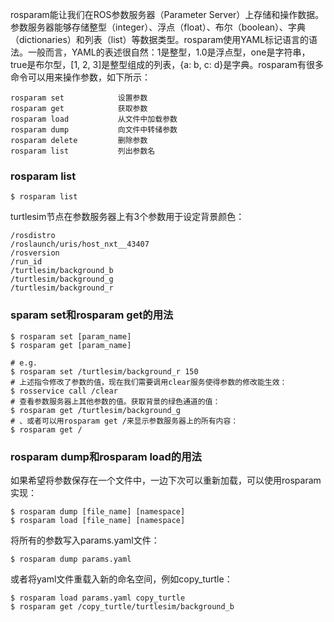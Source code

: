 rosparam能让我们在ROS参数服务器（Parameter Server）上存储和操作数据。参数服务器能够存储整型（integer）、浮点（float）、布尔（boolean）、字典（dictionaries）和列表（list）等数据类型。rosparam使用YAML标记语言的语法。一般而言，YAML的表述很自然：1是整型，1.0是浮点型，one是字符串，true是布尔型，[1, 2, 3]是整型组成的列表，{a: b, c: d}是字典。rosparam有很多命令可以用来操作参数，如下所示：
```
rosparam set            设置参数
rosparam get            获取参数
rosparam load           从文件中加载参数
rosparam dump           向文件中转储参数
rosparam delete         删除参数
rosparam list           列出参数名
```

### rosparam list
```
$ rosparam list
```

turtlesim节点在参数服务器上有3个参数用于设定背景颜色：
```
/rosdistro
/roslaunch/uris/host_nxt__43407
/rosversion
/run_id
/turtlesim/background_b
/turtlesim/background_g
/turtlesim/background_r
```

### sparam set和rosparam get的用法
```
$ rosparam set [param_name]
$ rosparam get [param_name]
```
```
# e.g.
$ rosparam set /turtlesim/background_r 150
# 上述指令修改了参数的值，现在我们需要调用clear服务使得参数的修改能生效：
$ rosservice call /clear
# 查看参数服务器上其他参数的值。获取背景的绿色通道的值：
$ rosparam get /turtlesim/background_g 
# 、或者可以用rosparam get /来显示参数服务器上的所有内容：
$ rosparam get /
```

### rosparam dump和rosparam load的用法
如果希望将参数保存在一个文件中，一边下次可以重新加载，可以使用rosparam实现：
```
$ rosparam dump [file_name] [namespace]
$ rosparam load [file_name] [namespace]
```
将所有的参数写入params.yaml文件：
```
$ rosparam dump params.yaml
```
或者将yaml文件重载入新的命名空间，例如copy_turtle：
```
$ rosparam load params.yaml copy_turtle
$ rosparam get /copy_turtle/turtlesim/background_b
```